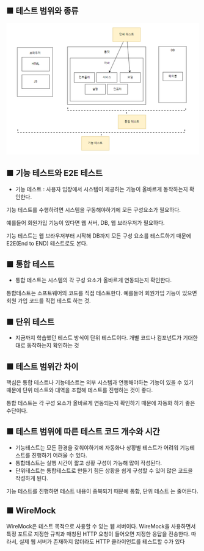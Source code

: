 ■ 테스트 범위와 종류
-

![img.png](img.png)

■ 기능 테스트와 E2E 테스트
- 

- 기능 테스트 : 사용자 입장에서 시스템이 제공하는 기능이 올바르게 동작하는지 확인한다.

기능 테스트를 수행하려면 시스템을 구동해야하기에 모든 구성요소가 필요하다. 

예를들어 회원가입 기능이 있다면 웹 서버, DB, 웹 브라우저가 필요하다.

기능 테스트는 웹 브라우저부터 시작해 DB까지 모든 구성 요소를 테스트하기 때문에 E2E(End to END) 테스트로도 본다.

■ 통합 테스트
-

- 통합 테스트는 시스템의 각 구성 요소가 올바르게 연동되는지 확인한다.
    
통합테스트는 소프트웨어의 코드를 직접 테스트한다. 예를들어 회원가입 기능이 있으면 회원 가입 코드를 직접 테스트 하는 것.

■ 단위 테스트
-

- 지금까지 학습했던 테스트 방식이 단위 테스트이다. 개별 코드나 컴포넌트가 기대한대로 동작하는지 확인하는 것


■ 테스트 범위간 차이
- 

핵심은 통합 테스트나 기능테스트는 외부 시스템과 연동해야하는 기능이 있을 수 있기 때문에 단위 테스트와 대역을 조합해
테스트를 진행하는 것이 좋다.

통합 테스트는 각 구성 요소가 올바르게 연동되는지 확인하기 때문에 자동화 하기 좋은 수단이다.

■ 테스트 범위에 따른 테스트 코드 개수와 시간
- 

- 기능테스트는 모든 환경을 갖춰야하기에 자동화나 상황별 테스트가 어려워 기능테스트를 진행하기 어려울 수 있다.
- 통합테스트는 실행 시간이 짧고 상황 구성이 가능해 많이 작성된다.
- 단위테스트는 통합테스트로 만들기 힘든 상황을 쉽게 구성할 수 있어 많은 코드을 작성하게 된다.

기능 테스트를 진행하면 테스트 내용이 중복되기 때문에 통합, 단위 테스트 는 줄어든다.

■ WireMock 
- 

WireMock은 테스트 목적으로 사용할 수 있는 웹 서버이다. 
WireMock을 사용하면서 특정 포트로 지정한 규칙과 매칭된 HTTP 요청이 들어오면 지정한 응답을 전송한다. 
따라서, 실제 웹 서버가 존재하지 않더라도 HTTP 클라이언트를 테스트할 수가 있다



